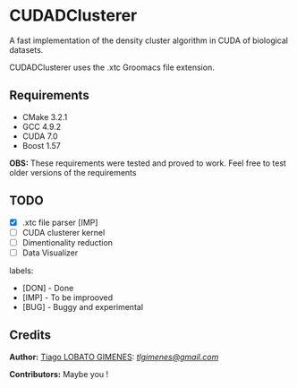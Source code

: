 CUDADClusterer
===============
A fast implementation of the density cluster algorithm in CUDA of biological datasets.

CUDADClusterer uses the .xtc Groomacs file extension.

Requirements
--------------
- CMake 3.2.1
- GCC 4.9.2
- CUDA 7.0
- Boost 1.57

**OBS:** These requirements were tested and proved to work. Feel free to test older versions of the requirements

TODO
--------------
- [x] .xtc file parser [IMP]
- [ ] CUDA clusterer kernel 
- [ ] Dimentionality reduction
- [ ] Data Visualizer

labels: 
- [DON] - Done
- [IMP] - To be improoved
- [BUG] - Buggy and experimental

Credits
--------------
**Author:** [Tiago LOBATO GIMENES](https://github.com/tlgimenes): *tlgimenes@gmail.com* 

**Contributors:** Maybe you !
